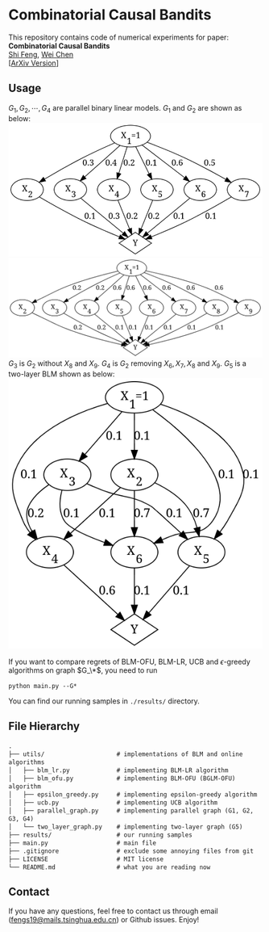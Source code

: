 # Combinatorial Causal Bandits
This repository contains code of numerical experiments for paper:         
**Combinatorial Causal Bandits**        
[Shi Feng](https://fengshi.link/), [Wei Chen](https://www.microsoft.com/en-us/research/people/weic/)          
[[ArXiv Version](https://arxiv.org/abs/2206.01995)]

## Usage
$G_1,G_2,\cdots,G_4$ are parallel binary linear models. $G_1$ and $G_2$ are shown as below:
![G1](https://github.com/fengtony686/CCB/raw/main/results/G1_structure.png)
![G2](https://github.com/fengtony686/CCB/raw/main/results/G2_structure.png)
$G_3$ is $G_2$ without $X_8$ and $X_9$. $G_4$ is $G_2$ removing $X_6,X_7,X_8$ and $X_9$.
$G_5$ is a two-layer BLM shown as below:
![G5](https://github.com/fengtony686/CCB/raw/main/results/G5_structure.png)

If you want to compare regrets of BLM-OFU, BLM-LR, UCB and $\epsilon$-greedy algorithms on graph $G_\*$, you need to run
```
python main.py --G*
```
You can find our running samples in `./results/` directory.

## File Hierarchy

```
.
├── utils/                    # implementations of BLM and online algorithms
│   ├── blm_lr.py             # implementing BLM-LR algorithm
│   ├── blm_ofu.py            # implementing BLM-OFU (BGLM-OFU) algorithm
│   ├── epsilon_greedy.py     # implementing epsilon-greedy algorithm
│   ├── ucb.py                # implementing UCB algorithm
│   ├── parallel_graph.py     # implementing parallel graph (G1, G2, G3, G4)
│   └── two_layer_graph.py    # implementing two-layer graph (G5)
├── results/                  # our running samples
├── main.py                   # main file
├── .gitignore                # exclude some annoying files from git
├── LICENSE                   # MIT license
└── README.md                 # what you are reading now
```

## Contact

If you have any questions, feel free to contact us through email (fengs19@mails.tsinghua.edu.cn) or Github issues. Enjoy!
